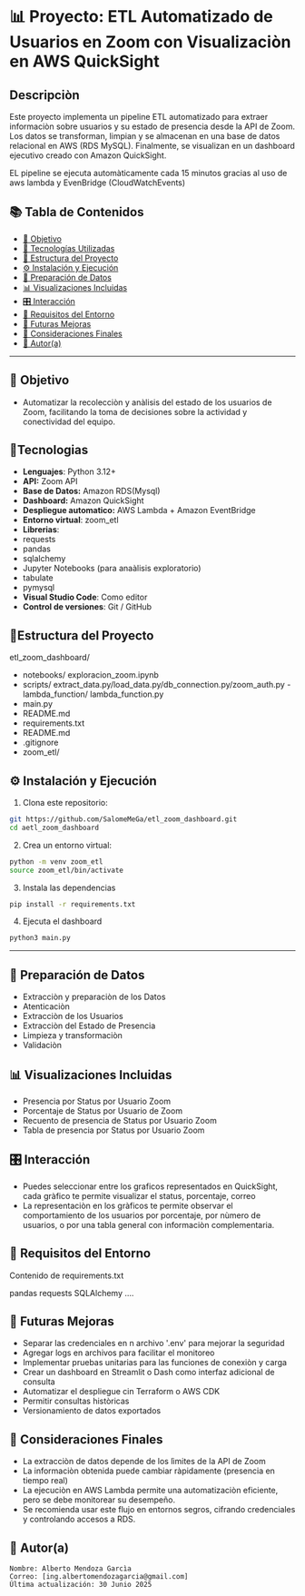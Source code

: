 # 📊 Proyecto: ETL Automatizado de Usuarios en Zoom con Visualizaciòn en AWS QuickSight
## Descripciòn

Este proyecto implementa un pipeline ETL automatizado para extraer informaciòn sobre usuarios y su estado de presencia desde la API de Zoom. Los datos se transforman, limpian y se almacenan en una base de datos relacional en AWS (RDS MySQL). Finalmente, se visualizan en un dashboard ejecutivo creado con Amazon QuickSight.

EL pipeline se ejecuta automàticamente cada 15 minutos gracias al uso de aws lambda y EvenBridge (CloudWatchEvents)

## 📚 Tabla de Contenidos

- [🎯 Objetivo](#-objetivo)
- [🧰 Tecnologías Utilizadas](#-tecnologías-utilizadas)
- [📁 Estructura del Proyecto](#-estructura-del-proyecto)
- [⚙️  Instalación y Ejecución](#️-instalación-y-ejecución)
- [🧼 Preparación de Datos](#-preparación-de-datos)
- [📊 Visualizaciones Incluidas](#-visualizaciones-incluidas)
- [🎛️ Interacción](#️-interacción)
- [🧪 Requisitos del Entorno](#-requisitos-del-entorno)
- [🚀 Futuras Mejoras](#-futuras-mejoras)
- [📌 Consideraciones Finales](#-consideraciones-finales)
- [🧠 Autor(a)](#-autora)

---

## 🎯 Objetivo
- Automatizar la recolecciòn y anàlisis del estado de los usuarios de Zoom, facilitando la toma de decisiones sobre la actividad y conectividad del equipo.


## 🧰Tecnologias

- **Lenguajes**: Python 3.12+
- **API:** Zoom API
- **Base de Datos:** Amazon RDS(Mysql)
- **Dashboard:** Amazon QuickSight
- **Despliegue automatico:** AWS Lambda + Amazon EventBridge
- **Entorno virtual**: zoom_etl
- **Librerias**:
- requests
- pandas
- sqlalchemy
- Jupyter Notebooks (para anaàlisis exploratorio)
- tabulate
- pymysql
- **Visual Studio Code**: Como editor
- **Control de versiones**: Git / GitHub


## 📁Estructura del Proyecto
etl_zoom_dashboard/
- notebooks/ 
exploracion_zoom.ipynb
- scripts/
extract_data.py/load_data.py/db_connection.py/zoom_auth.py
-lambda_function/
lambda_function.py
- main.py
- README.md
- requirements.txt
- README.md
- .gitignore
- zoom_etl/

## ⚙️ Instalación y Ejecución

1. Clona este repositorio:
```bash
git https://github.com/SalomeMeGa/etl_zoom_dashboard.git
cd aetl_zoom_dashboard

```
2. Crea un entorno virtual:
```bash
python -m venv zoom_etl
source zoom_etl/bin/activate  
``` 
3. Instala las dependencias
```bash
pip install -r requirements.txt
```
4. Ejecuta el dashboard
```bash
python3 main.py
```
---

## 🧼 Preparación de Datos

- Extracciòn y preparaciòn de los Datos
- Atenticaciòn
- Extracciòn de los Usuarios
- Extracciòn del Estado de Presencia
- Limpieza y transformaciòn
- Validaciòn

## 📊 Visualizaciones Incluidas

- Presencia por Status por Usuario Zoom
- Porcentaje de Status por Usuario de Zoom
- Recuento de presencia de Status por Usuario Zoom
- Tabla de presencia por Status por Usuario Zoom

## 🎛️ Interacción

   - Puedes seleccionar entre los graficos representados en QuickSight, cada gràfico te permite visualizar el status, porcentaje, correo
   - La representaciòn en los gràficos te permite observar el comportamiento de los usuarios por porcentaje, por nùmero de usuarios, o por una tabla general con informaciòn complementaria.


## 🧪 Requisitos del Entorno

Contenido de requirements.txt

pandas
requests
SQLAlchemy
....

## 🚀 Futuras Mejoras

- Separar las credenciales en n archivo '.env' para mejorar la seguridad
- Agregar logs en archivos para facilitar el monitoreo
- Implementar pruebas unitarias para las funciones de conexiòn y carga
- Crear un dashboard en Streamlit o Dash como interfaz adicional de consulta
- Automatizar el despliegue cin Terraform o AWS CDK
- Permitir consultas històricas 
- Versionamiento de datos exportados


## 📌 Consideraciones Finales

- La extracciòn de datos depende de los lìmites de la API de Zoom
- La informaciòn obtenida puede cambiar ràpidamente (presencia en tiempo real)
- La ejecuciòn en AWS Lambda permite una automatizaciòn eficiente, pero se debe monitorear su desempeño.
- Se recomienda usar este flujo en entornos segros, cifrando credenciales y controlando accesos a RDS.


## 🧠 Autor(a)

    Nombre: Alberto Mendoza Garcìa
    Correo: [ing.albertomendozagarcia@gmail.com]
    Última actualización: 30 Junio 2025